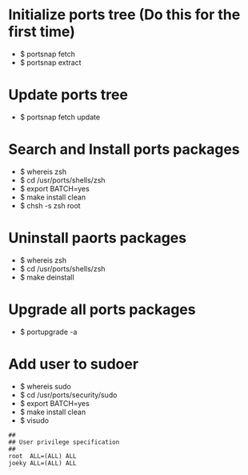 Initialize ports tree (Do this for the first time)
=====
* $ portsnap fetch
* $ portsnap extract

Update ports tree
=====
* $ portsnap fetch update

Search and Install ports packages
=====
* $ whereis zsh
* $ cd /usr/ports/shells/zsh
* $ export BATCH=yes
* $ make install clean
* $ chsh -s zsh root

Uninstall paorts packages
=====
* $ whereis zsh
* $ cd /usr/ports/shells/zsh
* $ make deinstall

Upgrade all ports packages
=====
* $ portupgrade -a

Add user to sudoer
=====
* $ whereis sudo
* $ cd /usr/ports/security/sudo
* $ export BATCH=yes
* $ make install clean
* $ visudo
````
##
## User privilege specification
##
root  ALL=(ALL) ALL
joeky ALL=(ALL) ALL
````
